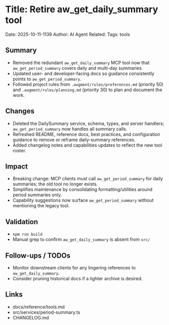 # Title: Retire aw_get_daily_summary tool

Date: 2025-10-11-1139
Author: AI Agent
Related:
Tags: tools

## Summary
- Removed the redundant `aw_get_daily_summary` MCP tool now that `aw_get_period_summary` covers daily and multi-day summaries.
- Updated user- and developer-facing docs so guidance consistently points to `aw_get_period_summary`.
- Followed project rules from `.augment/rules/preferences.md` (priority 50) and `.augment/rules/planning.md` (priority 30) to plan and document the work.

## Changes


- Deleted the DailySummary service, schema, types, and server handlers; `aw_get_period_summary` now handles all summary calls.
- Refreshed README, reference docs, best practices, and configuration guidance to remove or reframe daily-summary references.
- Added changelog notes and capabilities updates to reflect the new tool roster.

## Impact
- Breaking change: MCP clients must call `aw_get_period_summary` for daily summaries; the old tool no longer exists.
- Simplifies maintenance by consolidating formatting/utilities around period summaries only.
- Capability suggestions now surface `aw_get_period_summary` without mentioning the legacy tool.

## Validation
- `npm run build`
- Manual grep to confirm `aw_get_daily_summary` is absent from `src/`

## Follow-ups / TODOs
- Monitor downstream clients for any lingering references to `aw_get_daily_summary`.
- Consider pruning historical docs if a lighter archive is desired.

## Links
- docs/reference/tools.md
- src/services/period-summary.ts
- CHANGELOG.md

